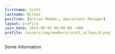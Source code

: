 ```yaml
---
firstname: Scott
lastname: Wilkes
position: [Active Member, Operations Manager]
layout: profile
join_date: 2014-08-05 00:00:00 -400
profile: /assets/img/members/scott_wilkes/0.png
---
```

Some information